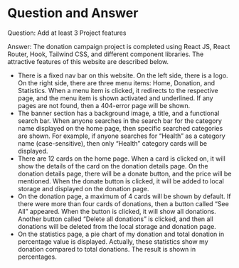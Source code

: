 # Question and Answer

Question: Add at least 3 Project features

Answer: The donation campaign project is completed using React JS, React Router, Hook, Tailwind CSS, and different component libraries. The attractive features of this website are described below.

* There is a fixed nav bar on this website. On the left side, there is a logo. On the right side, there are three menu items: Home, Donation, and Statistics. When a menu item is clicked, it redirects to the respective page, and the menu item is shown activated and underlined. If any pages are not found, then a 404-error page will be shown.
* The banner section has a background image, a title, and a functional search bar. When anyone searches in the search bar for the category name displayed on the home page, then specific searched categories are shown. For example, if anyone searches for “Health” as a category name (case-sensitive), then only “Health” category cards will be displayed.
* There are 12 cards on the home page. When a card is clicked on,  it will show the details of the card on the donation details page. On the donation details page, there will be a donate button, and the price will be mentioned. When the donate button is clicked, it will be added to local storage and displayed on the donation page.
* On the donation page, a maximum of 4 cards will be shown by default. If there were more than four cards of donations, then a button called “See All” appeared. When the button is clicked, it will show all donations. Another button called “Delete all donations” is clicked, and then all donations will be deleted from the local storage and donation page.
* On the statistics page, a pie chart of my donation and total donation in percentage value is displayed. Actually, these statistics show my donation compared to total donations. The result is shown in percentages.